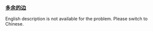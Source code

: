 ### [多余的边](https://leetcode.com/problems/7LpjUW)

<p>English description is not available for the problem. Please switch to Chinese.</p>
